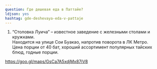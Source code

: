 ```yaml
---
question: Где дешевая еда в Паттайе?
ldjson: yes
hashtag: gde-deshevaya-eda-v-pattaje
---
```


1. “Столовка Луича” – известное заведение с железными столами и кружками.  
    Находится на улице Сои Буакао, напротив поворота в ЛК Метро.  
    Цена порции от 40 бат, хороший ассортимент популярных тайских блюд, годные порции.

<https://goo.gl/maps/GsCa7A5xdjMx87iV8>